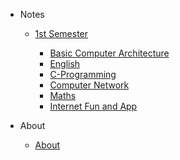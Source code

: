 - Notes

  - [1st Semester](1st-semester/README.md)

    - [Basic Computer Architecture](1st-semester/basic-computer-architecture.md)
    - [English](1st-semester/english.md)
    - [C-Programming](1st-semester/c-programming.md)
    - [Computer Network](1st-semester/computer-network.md)
    - [Maths](1st-semester/maths.md)
    - [Internet Fun and App](1st-semester/internet-fundamentals.md)

- About
  - [About](about.md)
